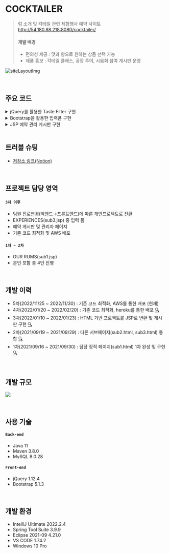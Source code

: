 # COCKTAILER
>럼 소개 및 칵테일 관련 체험행사 예약 사이트  
>http://54.180.88.218:8080/cocktailer/  
>#### 개발 배경
>* 편의성 제공 : 맛과 향으로 원하는 상품 선택 가능
>* 제품 홍보 : 칵테일 클래스, 공장 투어, 시음회 참여 게시판 운영

![siteLayoutImg](https://user-images.githubusercontent.com/85478918/151158178-5acbafdd-9165-4595-b6fd-41322eb7631a.png)

</br>

## 주요 코드
<details>
<summary>
jQuery를 활용한 Taste Filter 구현  
</summary>
<div markdown="1">
  <img src="https://user-images.githubusercontent.com/85478918/154827446-14fdfecf-bd54-488c-8d38-eda1e770a6f6.gif" style="width:400px"/>

  ~~~javascript
    $(function() {
	$.fn.navBarMenuTrigger = function(){
		$("#trigger").click(function(e) {
			e.preventDefault();
			$(this).toggleClass("active");
			$("#mainmenu").toggleClass("active");
		});
	};
	$.fn.navBarMenuTrigger();
	
	
	$.fn.hidePickedItemAndTasteName = function(){
		let pickedItem = $(".itemShowcase > .itemBox");
		let pickedTasteName = $(".pickedBox > div > label");
		let allChevron = $(".chevron");
		pickedItem.hide();
		pickedTasteName.hide();
		allChevron.hide();
	};
	$.fn.hidePickedItemAndTasteName();
	
	
	let pickedItemSelector;
	$.fn.makePickedItemSelector = function(){
		let pickedItemClassName = [];
		
		tasteName.filter(":checked").each(function() {
			pickedItemClassName.push("." + $(this).val());
		});
		pickedItemSelector = pickedItemClassName.join(", ");
	};
	$.fn.showNoseChevron = function(){
		let noseChevron = $(".pickedBox > .toLeft1, .pickedBox > .toRight1");
		if (pickedItemSelector.match(".n_")) {
			noseChevron.show()
		} else {
			noseChevron.fadeOut();
		}
	};
	$.fn.showPalateChevron = function(){
		let palateChevron = $(".pickedBox > .toLeft2, .pickedBox > .toRight2");
		if (pickedItemSelector.match(".p_")) {
			palateChevron.show()
		} else {
			palateChevron.fadeOut();
		}
	};
	$.fn.showFinishChevron = function(){
		let finishChevron = $(".pickedBox > .toLeft3, .pickedBox > .toRight3");
		if (pickedItemSelector.match(".f_")) {
			finishChevron.show()
		} else {
			finishChevron.fadeOut();
		}
	};
	$.fn.showTypeChevron = function(){
		let typeChevron = $(".pickedBox > .toLeft4, .pickedBox > .toRight4");
		if (pickedItemSelector.match(".t_")) {
			typeChevron.show()
		} else {
			typeChevron.fadeOut();
		}
	};
	$.fn.clearForm = function(){
		if (pickedItemSelector == "") {
			$(".chevron").fadeOut();
			$(".itemShowcase").fadeOut();
		}
	};
	
	let tasteName = $(".submenu input");
	tasteName.click(function(){
		$.fn.makePickedItemSelector();
		$.fn.hidePickedItemAndTasteName();
		$(pickedItemSelector).show();
		$.fn.showNoseChevron();
		$.fn.showPalateChevron();
		$.fn.showFinishChevron();
		$.fn.showTypeChevron();
		$.fn.clearForm();
	});
		
	
	$.fn.applyRadioBtnEffect = function(){
		this.click(function(){
			$('input[name="taste"]').not(this).prop("checked", false);
		});
	};
	$("#noseBtn").applyRadioBtnEffect();
	$("#palateBtn").applyRadioBtnEffect();
	$("#finishBtn").applyRadioBtnEffect();
	$("#typeBtn").applyRadioBtnEffect();
	
	
	$.fn.scrollLeft = function(){
		$(this).click(function(){
			$(this).siblings().first().animate({scrollLeft : "-=100"}, 30);
		});
	};
	$.fn.scrollRight = function(){
		$(this).click(function(){
			$(this).siblings().first().animate({scrollLeft : "+=100"}, 30);
		});
	};
	$(".toLeft1").scrollLeft();
	$(".toLeft2").scrollLeft();
	$(".toLeft3").scrollLeft();
	$(".toLeft4").scrollLeft();
	$(".toRight1").scrollRight();
	$(".toRight2").scrollRight();
	$(".toRight3").scrollRight();
	$(".toRight4").scrollRight();
	
	
	$(".itemShowcase").hide();
	$.fn.ToggleSearchBtn = function(){
		$("#searchBtn").click(function() {
			if (!pickedItemSelector) {
				alert("찾을 조건을 선택해주세요.");
				return false;
			} else $(".itemShowcase").fadeToggle();
		});
	};
	$.fn.ToggleSearchBtn();
	
});

function readyAlert( ) {
	alert("서비스 준비중입니다.");
}
  ~~~

</br>

</div>
</details>

<details>
<summary>Bootstrap을 활용한 입력폼 구현</summary>
<div markdown="1">

<img src="https://user-images.githubusercontent.com/85478918/154830287-cd4aded2-69ce-4981-91d0-0c96aa0f464e.gif" style="width:400px" />

~~~html
  <form class="app-form" method="post" action="/board/postProc.jsp">
  
      <div class="radioBox btn-group mb-2">
          <input type="radio" name="event" id="cClass" value="칵테일 클래스"
              class="btn-check" autocomplete="off" checked>
          <label for="cClass" class="btn btn-outline-secondary">칵테일 클래스</label>
          <input type="radio" name="event" id="fTour" value="럼 공장 투어"
              class="btn-check" autocomplete="off">
          <label for="fTour" class="btn btn-outline-secondary">럼 공장 투어</label>
          <input type="radio" name="event" id="rTasting" value="럼 시음 투어"
              class="btn-check" autocomplete="off">
          <label for="rTasting" class="btn btn-outline-secondary">럼 시음 투어</label>
      </div>
  
      <div class="inputSet1">
          <div class="inputSet">
              <input type="text" name="name" placeholder="신청자 닉네임(한글 또는 영문)"
                  pattern="^[가-힣a-zA-Z]+$" required class="form-control mb-2" />
          </div>
          <div class="inputSet">
              <input type="tel" name="tel" placeholder="연락처 입력" maxlength="13"
                  required class="form-control mb-2" />
          </div>
      </div>
~~~

</br>

</div>
</details>


<details>
<summary>JSP 예약 관리 게시판 구현</summary>
<div markdown="1">

<img src="https://user-images.githubusercontent.com/85478918/154832049-183a8cd5-b0cc-4f21-a2a9-60910f9e991a.gif" style="width:400px"/>

* 관리자 비밀번호(P@ssw@rd) 입력 시 조회/수정 가능  
* [게시판 전체 코드 링크](https://github.com/a11chan/cocktailer_1.0/tree/master/WebContent/board)

</br>

~~~jsp
<%@ page language="java" contentType="text/html; charset=UTF-8"
         pageEncoding="UTF-8" %>
<%@ taglib prefix="c" uri="http://java.sun.com/jstl/core_rt" %>
<%@ page import="cocktail.board.BoardBean" %>
<%@ page import="java.util.Vector" %>
<%@ page import="java.io.PrintWriter" %>
<%@ page import="java.net.URLEncoder" %>
<%@ page import="java.net.URLDecoder" %>

<jsp:useBean id="bMgr" class="cocktail.board.BoardMgr"/>

<%
  int totalPosting = 0; // 전체 게시물 수
  int postingListSize = 10; // 페이지당 게시물 수
  int pageNaviSize = 5; // 페이지당 페이지 블럭수(다음 페이지로 넘기는 숫자들[n])
  int totalNaviPages = 0; // 전체 페이지 수
  int nowPage = 1; // 현재 페이지
  int beginNaviPage = 0; // 게시물을 출력할 때 시작번호
  int endNaviPage = 10; // 게시물을 출력할 때 끝번호
  int listSize = 0; // 현재 읽어온 게시물의 수
  Vector<BoardBean> vlist = null;
  int no = 0;
  String keyword = "", keyField = ""; //검색어, 검색 목록

  if (request.getParameter("no") !=null && !"".equals(request.getParameter("no")))
    no = Integer.parseInt(request.getParameter("no"));
  if (request.getParameter("keyword") !=null && !"".equals(request.getParameter("keyword")))
    keyword = request.getParameter("keyword");
  if (request.getParameter("keyField") !=null && !"".equals(request.getParameter("keyField")))
    keyField = request.getParameter("keyField");
  if (request.getParameter("nowPage") !=null && !"".equals(request.getParameter("nowPage")))
    nowPage = Integer.parseInt(request.getParameter("nowPage"));

  String encKeyword = URLEncoder.encode(keyword, "UTF-8");
  String queryString = "?nowPage=" + nowPage + "&keyField=" + keyField + "&keyword=" + encKeyword + "&no=";

  // 페이징 처리를 위한 계산
  totalPosting = bMgr.getTotalCount(keyField, keyword);
  totalNaviPages = (int) Math.ceil(totalPosting / (double) postingListSize);
  beginNaviPage = (nowPage - 1) / pageNaviSize * pageNaviSize + 1;
  endNaviPage = Math.min(totalNaviPages, beginNaviPage + pageNaviSize - 1);
  boolean showPrev = nowPage - pageNaviSize > 0;
  boolean showNext = totalNaviPages != endNaviPage;
%>
<!DOCTYPE html>
<html>
<head>
  <meta charset="UTF-8"/>
  <meta http-equiv="X-UA-Compatible" content="IE=edge"/>
  <meta name="viewport" content="width=device-width, initial-scale=1.0"/>

  <title>COCKTAILER - Booking List</title>

  <link rel="stylesheet" href="../css/bootstrap.css">
  <link rel="stylesheet" href="../css/reset.css"/>
  <link rel="stylesheet" href="../css/common.css"/>
  <link rel="stylesheet" href="../css/list.css"/>

  <link rel="stylesheet"
        href="https://cdnjs.cloudflare.com/ajax/libs/font-awesome/5.8.2/css/all.min.css"/>
  <link rel="shortcut icon" href="../imgs/favicon.ico"/>

  <script src="../js/bootstrap.bundle.min.js"></script>
  <script src="https://ajax.googleapis.com/ajax/libs/jquery/1.12.4/jquery.min.js"></script>
  <script src="../js/list.js"></script>

</head>

<body>

<%@ include file="../includes/board_header.jsp" %>

<div class="container">
  <h4>
    Booking <span>List</span>
  </h4>

  <p>
			<span class="badge bg-secondary">
				Total : <%=totalPosting%>행(현재페이지:<%=nowPage%>/전체페이지:<%=totalNaviPages%>)
			</span>
  </p>
  <%
    vlist = bMgr.getBoardList(keyField, keyword, (nowPage - 1) * postingListSize, postingListSize);
    // start~end 페이지 번호만큼 게시물 출력
    listSize = vlist.size(); // 화면에 보여질 게시물 개수

    pageContext.setAttribute("vlist",vlist);
    pageContext.setAttribute("listSize",listSize);

    if (vlist.isEmpty()) {
      out.println("등록된 게시물이 없습니다.");
    } else { %>
  <table class="table table-striped table-hover text-center">
    <thead>
    <tr>
      <th scope="col">번 호</th>
      <th scope="col" class="subject">참여형태</th>
      <th scope="col">신청인</th>
      <th scope="col">방문일</th>
      <th scope="col">처리상태</th>
    </tr>
    </thead>
    <%
      for (int i = 0; i < postingListSize; i++) { // 페이지당 출력되는 게시물
        if (i == listSize)
          break;
        BoardBean boardDto = vlist.get(i);
        no = boardDto.getNo();
        String event_type = boardDto.getEvent_type();
        String name = boardDto.getName();
        int participant = boardDto.getParticipant();
        String visit_date = boardDto.getVisit_date();
        String state = boardDto.getState();
    %>
    <tr>
      <td><%=totalPosting - ((nowPage - 1) * postingListSize) - i%>
      </td>
      <td><a href="<c:url value='/board/readPass.jsp'/><%=queryString + no%>" class="readNum"><%=event_type%>
      </a></td>
      <td><c:out value="<%=name%>"/></td>
      <td><%=visit_date%>
      </td>
      <td><%=state%>
      </td>
    </tr>
    <%}%>
  <%}%>
  </table>

  <% if (totalNaviPages != 0) { %>
  <div class="btn-toolbar justify-content-center">
    <div class="btn-group">
      <% if (showPrev) { %>
      <button type="button" class="btn btn-outline-secondary"
              onClick="location.href='<c:url value="/board/list.jsp?nowPage="/><%=beginNaviPage - 1%>'"
              style="padding-top:3px">&laquo;
      </button>
      <% } %>

      <% for (; beginNaviPage <= endNaviPage; beginNaviPage++) { %>
      <button type="button" class="btn btn-outline-secondary <% if(beginNaviPage == nowPage) {%> active <%}%>"
              onClick="location.href='<c:url value="/board/list.jsp?nowPage="/><%=beginNaviPage%>'"><%=beginNaviPage%>
      </button>
      <% } %>

      <% if (showNext) { %>
      <button type="button" class="btn btn-outline-secondary"
              onClick="location.href='<c:url value="/board/list.jsp?nowPage="/><%=endNaviPage + 1%>'"
              style="padding-top:3px">&raquo;
      </button>
      <% } %>
    </div>
  </div>
  <% } %>

  <div class="d-flex justify-content-center">
    <button class="btn btn-secondary booking me-2" type="button"
            onClick="javascript:location.href='<c:url value="/board/list.jsp"/>'">예약현황
    </button>
    <button class="btn btn-secondary booking" type="button"
            onClick="javascript:location.href='<c:url value="/sub3.jsp#application"/>'">예약하기
    </button>
  </div>

  <form name="searchFrm" method="post" action="<c:url value='/board/list.jsp'/>" class="searchFrm ">
    <div class="input-group">
      <select name="keyField" class="form-select w-auto">
        <option disabled>검색방법</option>
        <option value="event_type">참여형태</option>
        <option value="name" selected>신청인</option>
        <option value="visit_date">방문일</option>
        <option value="state">처리상태</option>
      </select>
      <input type="text" name="keyword" placeholder="검색어 입력"
             class="form-control w-50">
      <button type="button" class="btn btn-secondary" onClick="javascript:check( )">찾기</button>
    </div>
    <input type="hidden" name="nowPage" value="1">
  </form>

  <form name="readFrm" method="post" action="<c:url value='list.jsp'/>">
    <input type="hidden" name="no" value="">
    <input type="hidden" name="nowPage" value="<%=nowPage%>">
    <input type="hidden" name="keyField" value="<%=keyField%>">
    <input type="hidden" name="keyword" value="<%=keyword%>">
  </form>
</div>

<div class="clear"></div>

<%@ include file="../includes/footer.jsp" %>


<script>
  function check() { // 검색함수
    if (document.searchFrm.keyword.value == "") {
      alert("검색어를 입력하세요.");
      document.searchFrm.keyword.focus();
      return;
    }
    document.searchFrm.submit();
  }
</script>

</body>
</html>
~~~

</br>

</div>
</details>

</br>

## 트러블 슈팅  
* [저장소 링크(Notion)](https://allchan.notion.site/COCKTAILER-5-5480abb6960d44c2a6e00e418d3726bc)

</br>

## 프로젝트 담당 영역
#### `3차 이후`
* 팀원 진로변경(백엔드→프론트엔드)에 따른 개인프로젝트로 전환
* EXPERIENCES(sub3.jsp) 중 입력 폼
* 예약 게시판 및 관리자 페이지
* 기존 코드 최적화 및 AWS 배포

#### `1차 ~ 2차`
* OUR RUMS(sub1.jsp)
* 본인 포함 총 4인 진행

</br>

## 개발 이력
* 5차(2022/11/25 ~ 2022/11/30) : 기존 코드 최적화, AWS를 통한 배포 (현재)
* 4차(2022/01/20 ~ 2022/02/20) : 기존 코드 최적화, heroku를 통한 배포 [🔍](https://github.com/a11chan/cocktailer_0.3)
* 3차(2022/01/10 ~ 2022/01/23) : HTML 기반 프로젝트를 JSP로 변환 및 게시판 구현 [🔍](https://github.com/a11chan/cocktailer_0.2)
* 2차(2021/09/19 ~ 2021/09/29) : 다른 서브페이지(sub2.html, sub3.html) 통합 [🔍](https://github.com/a11chan/cocktailer_0.1)
* 1차(2021/09/16 ~ 2021/09/30) : 담당 정적 페이지(sub1.html) 1차 완성 및 구현 [🔍](https://github.com/a11chan/cocktailer_0)

</br>


## 개발 규모
![](https://www.notion.so/image/https%3A%2F%2Fs3-us-west-2.amazonaws.com%2Fsecure.notion-static.com%2F6ba59ab1-e73a-4b71-a9e5-ed24cd54c7da%2FUntitled.png?table=block&id=29d40b66-55ca-42bf-83c2-7159409e56a8&spaceId=d45b6527-cc9f-4af9-b7e8-975463d8b2e5&width=2000&userId=504d5d0d-ce4c-40f0-8ccd-2a8fd23e22dc&cache=v2)

</br>

## 사용 기술
#### `Back-end`
* Java 11
* Maven 3.8.0
* MySQL 8.0.28
#### `Front-end`
* jQuery 1.12.4
* Bootstrap 5.1.3

</br>

## 개발 환경
* IntelliJ Ultimate 2022.2.4
* Spring Tool Suite 3.9.9
* Eclipse 2021-09 4.21.0
* VS CODE 1.74.2
* Windows 10 Pro
